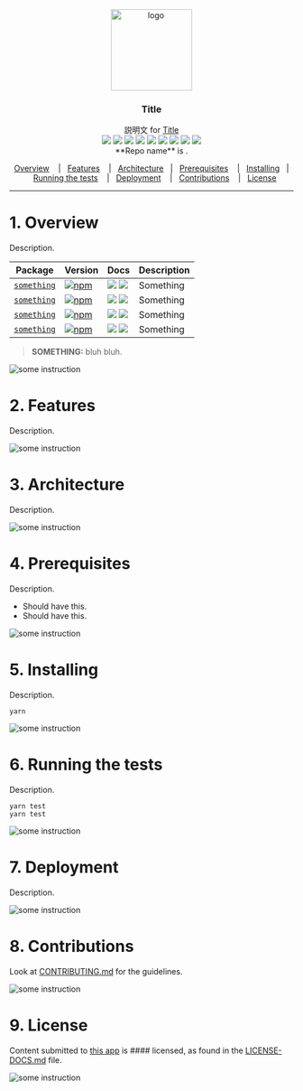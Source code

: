 <div align="center">
  <a href="#">
    <img alt="logo" src="#" width="144">
  </a>
</div>

<h3 align="center">
  Title
</h3>

<div align="center">
  説明文 for <a href="#">Title</a>
</div>

<div align="center">
  <a href="#"><img src="https://img.shields.io/npm/v/:repo.svg?style=flat-square"></a>
  <a href="#"><img src="https://img.shields.io/npm/dm/:repo.svg?style=flat-square"></a>
  <a href="#"><img src="https://img.shields.io/npm/v/:repo.svg?style=flat-square"></a>
  <a href="#"><img src="https://img.shields.io/circleci/project/:vcsType/:owner/:repo.svg?style=flat-square"></a>
  <a href="#"><img src="https://img.shields.io/github/repo-size/:owner/:repo.svg?style=flat-square"></a>
  <a href="#"><img src="https://img.shields.io/github/issues-pr-raw/:owner/:repo.svg?style=flat-square"></a>
  <a href="#"><img src="https://img.shields.io/github/forks/:owner/:repo.svg?label=Fork?style=flat-square"></a>
  <a href="#"><img src="https://img.shields.io/github/package-json/v/:owner/:repo.svg?style=flat-square"></a>
  <a href="#"><img src="https://img.shields.io/github/last-commit/:owner/:repo.svg?style=flat-square"></a>
</div>

<div align="center">
**Repo name** is <SOMETHING>.

[Overview](#1-overview)&nbsp;&nbsp;&nbsp; |&nbsp;&nbsp;&nbsp;[Features](#2-features)&nbsp;&nbsp;&nbsp; |&nbsp;&nbsp;&nbsp;[Architecture](#3-architecture)&nbsp;&nbsp;&nbsp;|&nbsp;&nbsp;&nbsp;[Prerequisites](#4-prerequisites)&nbsp;&nbsp;&nbsp; |&nbsp;&nbsp;&nbsp;[Installing](#5-installing)&nbsp;&nbsp;&nbsp;|&nbsp;&nbsp;&nbsp;[Running the tests](#6-running-the-tests)&nbsp;&nbsp;&nbsp; |&nbsp;&nbsp;&nbsp;[Deployment](#7-deployment)&nbsp;&nbsp;&nbsp; |&nbsp;&nbsp;&nbsp;[Contributions](#8-contributions)&nbsp;&nbsp;&nbsp; |&nbsp;&nbsp;&nbsp;[License](#9-license)

</div>

---

# 1. Overview

Description.

| Package                                                | Version                                                                                                                             | Docs                                                                                                                                                                                                                                                                          | Description                                                                        |
| ------------------------------------------------------ | ----------------------------------------------------------------------------------------------------------------------------------- | ----------------------------------------------------------------------------------------------------------------------------------------------------------------------------------------------------------------------------------------------------------------------------- | ---------------------------------------------------------------------------------- |
| [`something`](#)               | [![npm](https://img.shields.io/npm/v/react-router.svg?style=flat-square)](https://www.npmjs.com/package/:repo)               | [![](https://img.shields.io/badge/API%20Docs-site-green.svg?style=flat-square)](https://reacttraining.com/react-router/core/guides/quick-start) [![](https://img.shields.io/badge/API%20Docs-markdown-lightgrey.svg?style=flat-square)](/packages/:repo)          | Something                                                           |
| [`something`](#)               | [![npm](https://img.shields.io/npm/v/react-router.svg?style=flat-square)](https://www.npmjs.com/package/:repo)               | [![](https://img.shields.io/badge/API%20Docs-site-green.svg?style=flat-square)](https://reacttraining.com/react-router/core/guides/quick-start) [![](https://img.shields.io/badge/API%20Docs-markdown-lightgrey.svg?style=flat-square)](/packages/:repo)          | Something                                                           |
| [`something`](#)               | [![npm](https://img.shields.io/npm/v/react-router.svg?style=flat-square)](https://www.npmjs.com/package/:repo)               | [![](https://img.shields.io/badge/API%20Docs-site-green.svg?style=flat-square)](https://reacttraining.com/react-router/core/guides/quick-start) [![](https://img.shields.io/badge/API%20Docs-markdown-lightgrey.svg?style=flat-square)](/packages/:repo)          | Something                                                           |
| [`something`](#)               | [![npm](https://img.shields.io/npm/v/react-router.svg?style=flat-square)](https://www.npmjs.com/package/:repo)               | [![](https://img.shields.io/badge/API%20Docs-site-green.svg?style=flat-square)](https://reacttraining.com/react-router/core/guides/quick-start) [![](https://img.shields.io/badge/API%20Docs-markdown-lightgrey.svg?style=flat-square)](/packages/:repo)          | Something                                                           |

> **SOMETHING:** bluh bluh.

<img src="#" alt="some instruction">


# 2. Features

Description.

<img src="#" alt="some instruction">


# 3. Architecture

Description.

<img src="#" alt="some instruction">


# 4. Prerequisites

Description.

- Should have this.
- Should have this.

<img src="#" alt="some instruction">


# 5. Installing

Description.

`yarn`

<img src="#" alt="some instruction">


# 6. Running the tests

Description.

```
yarn test
yarn test
```

<img src="#" alt="some instruction">


# 7. Deployment

Description.

<img src="#" alt="some instruction">


# 8. Contributions

Look at [CONTRIBUTING.md](#) for the guidelines.

<img src="#" alt="some instruction">


# 9. License

Content submitted to [this app]() is #### licensed, as found in the [LICENSE-DOCS.md](#) file.

<img src="#" alt="some instruction">


